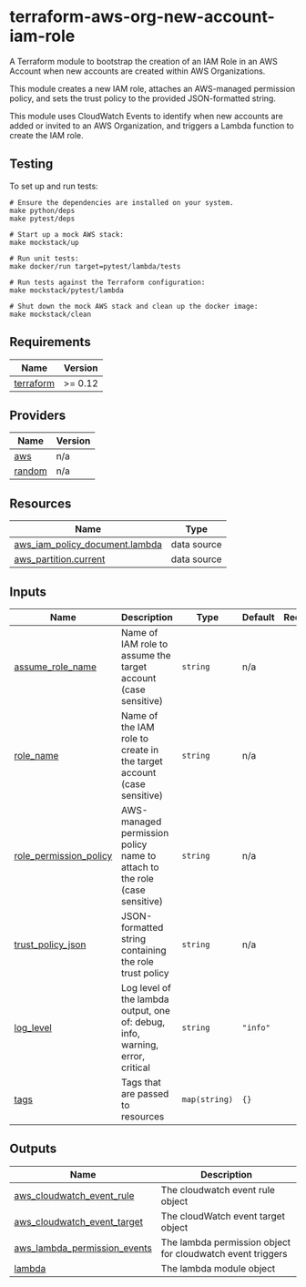 # terraform-aws-org-new-account-iam-role

A Terraform module to bootstrap the creation of an IAM Role in an AWS
Account when new accounts are created within AWS Organizations.

This module creates a new IAM role, attaches an AWS-managed permission
policy, and sets the trust policy to the provided JSON-formatted string.

This module uses CloudWatch Events to identify when new accounts are
added or invited to an AWS Organization, and triggers a Lambda function
to create the IAM role.

## Testing

To set up and run tests:

```
# Ensure the dependencies are installed on your system.
make python/deps
make pytest/deps

# Start up a mock AWS stack:
make mockstack/up

# Run unit tests:
make docker/run target=pytest/lambda/tests

# Run tests against the Terraform configuration:
make mockstack/pytest/lambda

# Shut down the mock AWS stack and clean up the docker image:
make mockstack/clean
```

<!-- BEGIN TFDOCS -->
## Requirements

| Name | Version |
|------|---------|
| <a name="requirement_terraform"></a> [terraform](#requirement\_terraform) | >= 0.12 |

## Providers

| Name | Version |
|------|---------|
| <a name="provider_aws"></a> [aws](#provider\_aws) | n/a |
| <a name="provider_random"></a> [random](#provider\_random) | n/a |

## Resources

| Name | Type |
|------|------|
| [aws_iam_policy_document.lambda](https://registry.terraform.io/providers/hashicorp/aws/latest/docs/data-sources/iam_policy_document) | data source |
| [aws_partition.current](https://registry.terraform.io/providers/hashicorp/aws/latest/docs/data-sources/partition) | data source |

## Inputs

| Name | Description | Type | Default | Required |
|------|-------------|------|---------|:--------:|
| <a name="input_assume_role_name"></a> [assume\_role\_name](#input\_assume\_role\_name) | Name of IAM role to assume the target account (case sensitive) | `string` | n/a | yes |
| <a name="input_role_name"></a> [role\_name](#input\_role\_name) | Name of the IAM role to create in the target account (case sensitive) | `string` | n/a | yes |
| <a name="input_role_permission_policy"></a> [role\_permission\_policy](#input\_role\_permission\_policy) | AWS-managed permission policy name to attach to the role (case sensitive) | `string` | n/a | yes |
| <a name="input_trust_policy_json"></a> [trust\_policy\_json](#input\_trust\_policy\_json) | JSON-formatted string containing the role trust policy | `string` | n/a | yes |
| <a name="input_log_level"></a> [log\_level](#input\_log\_level) | Log level of the lambda output, one of: debug, info, warning, error, critical | `string` | `"info"` | no |
| <a name="input_tags"></a> [tags](#input\_tags) | Tags that are passed to resources | `map(string)` | `{}` | no |

## Outputs

| Name | Description |
|------|-------------|
| <a name="output_aws_cloudwatch_event_rule"></a> [aws\_cloudwatch\_event\_rule](#output\_aws\_cloudwatch\_event\_rule) | The cloudwatch event rule object |
| <a name="output_aws_cloudwatch_event_target"></a> [aws\_cloudwatch\_event\_target](#output\_aws\_cloudwatch\_event\_target) | The cloudWatch event target object |
| <a name="output_aws_lambda_permission_events"></a> [aws\_lambda\_permission\_events](#output\_aws\_lambda\_permission\_events) | The lambda permission object for cloudwatch event triggers |
| <a name="output_lambda"></a> [lambda](#output\_lambda) | The lambda module object |

<!-- END TFDOCS -->
